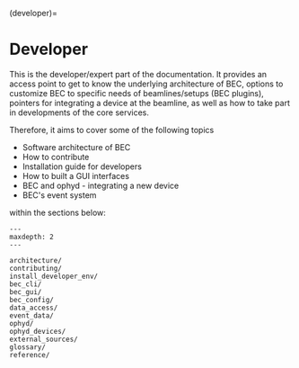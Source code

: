 (developer)=
# Developer
This is the developer/expert part of the documentation.
It provides an access point to get to know the underlying architecture of BEC, options to customize BEC to specific needs of beamlines/setups (BEC plugins), pointers for integrating a device at the beamline, as well as how to take part in developments of the core services.

Therefore, it aims to cover some of the following topics

- Software architecture of BEC
- How to contribute
- Installation guide for developers
- How to built a GUI interfaces
- BEC and ophyd - integrating a new device
- BEC's event system

within the sections below:

```{toctree}
---
maxdepth: 2
---

architecture/
contributing/
install_developer_env/
bec_cli/
bec_gui/
bec_config/
data_access/
event_data/
ophyd/
ophyd_devices/
external_sources/
glossary/
reference/



